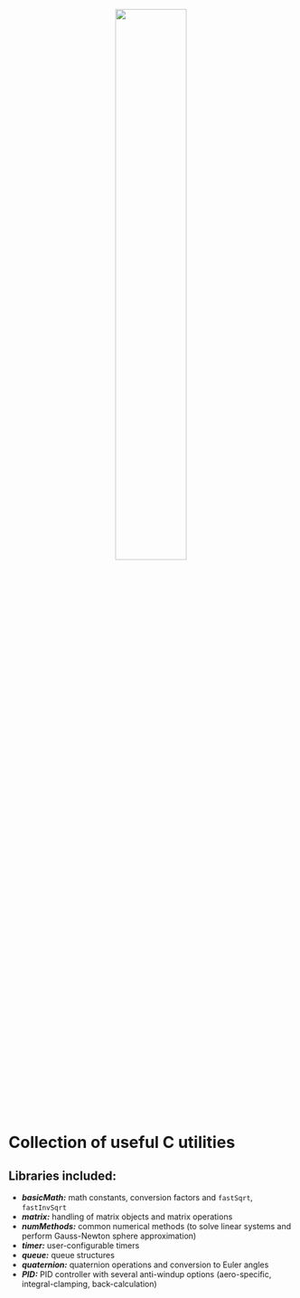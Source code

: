 <p align="center"> <img src="https://github.com/Tellicious/ADV-utils/assets/9076397/3ec512f1-2de6-4226-bc07-e4bfdd686a28" width=50% height=50%> </p>

# Collection of useful C utilities

## Libraries included:
- ***basicMath:*** math constants, conversion factors and `fastSqrt`, `fastInvSqrt`
- ***matrix:*** handling of matrix objects and matrix operations
- ***numMethods:*** common numerical methods (to solve linear systems and perform Gauss-Newton sphere approximation)
- ***timer:*** user-configurable timers
- ***queue:*** queue structures
- ***quaternion:*** quaternion operations and conversion to Euler angles
- ***PID:*** PID controller with several anti-windup options (aero-specific, integral-clamping, back-calculation)


